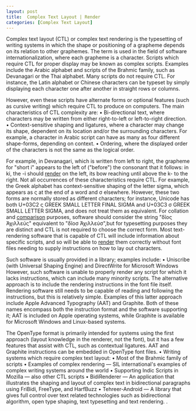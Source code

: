 ```yaml
---
layout: post
title:  Complex Text Layout | Render
categories: [Complex Text Layout]
---
```


Complex text layout (CTL) or complex text rendering is the typesetting of writing systems in which the shape or positioning of a grapheme depends on its relation to other graphemes. The term is used in the field of software internationalization, where each grapheme is a character. Scripts which require CTL for proper display may be known as complex scripts. Examples include the Arabic alphabet and scripts of the Brahmic family, such as Devanagari or the Thai alphabet. Many scripts do not require CTL. For instance, the Latin alphabet or Chinese characters can be typeset by simply displaying each character one after another in straight rows or columns.

However, even these scripts have alternate forms or optional features (such as cursive writing) which require CTL to produce on computers. The main characteristics of CTL complexity are: • Bi-directional text, where characters may be written from either right-to-left or left-to-right direction. • Context-sensitive shaping and ligatures, where a character may change its shape, dependent on its location and/or the surrounding characters. For example, a character in Arabic script can have as many as four different shape-forms, depending on context. • Ordering, where the displayed order of the characters is not the same as the logical order.

For example, in Devanagari, which is written from left to right, the grapheme for "short i" appears to the left of ("before") the consonant that it follows: in ki, the -i should [render](https://org1980.github.io/Adam-Render) on the left, its bow reaching until above the k- to the right. Not all occurrences of these characteristics require CTL. For example, the Greek alphabet has context-sensitive shaping of the letter sigma, which appears as ς at the end of a word and σ elsewhere. However, these two forms are normally stored as different characters; for instance, Unicode has both U+03C2 ς GREEK SMALL LETTER FINAL SIGMA and U+03C3 σ GREEK SMALL LETTER SIGMA, and does not treat them as equivalent. For collation and [comparison](https://org1979.github.io/Comparison-Of-Javascript-Charting-Libraries) purposes, software should consider the string "δῖος Ἀχιλλεύς" equivalent to "δῖοσ Ἀχιλλεύσ",but for typesetting purposes they are distinct and CTL is not required to choose the correct form. Most text-rendering software that is capable of CTL will include information about specific scripts, and so will be able to [render](https://org1980.github.io/Food-Render) them correctly without font files needing to supply instructions on how to lay out characters.

Such software is usually provided in a library; examples include: • Uniscribe (with Universal Shaping Engine) and DirectWrite for Microsoft Windows However, such software is unable to properly render any script for which it lacks instructions, which can include many minority scripts. The alternative approach is to include the rendering instructions in the font file itself. Rendering software still needs to be capable of reading and following the instructions, but this is relatively simple. Examples of this latter approach include Apple Advanced Typography (AAT) and Graphite. Both of these names encompass both the instruction format and the software supporting it; AAT is included on Apple operating systems, while Graphite is available for Microsoft Windows and Linux-based systems.

The OpenType format is primarily intended for systems using the first approach (layout knowledge in the renderer, not the font), but it has a few features that assist with CTL, such as contextual ligatures. AAT and Graphite instructions can be embedded in OpenType font files. • Writing systems which require complex text layout: • Most of the Brahmic family of scripts • Examples of complex rendering — SIL international's examples of complex writing systems around the world • Supporting Indic Scripts in Mozilla — also other CTL scripts • BidiRenderer — An application that illustrates the shaping and layout of complex text in bidirectional paragraphs using FriBidi, FreeType, and HarfBuzz • Tehreer-Android — A library that gives full control over text related technologies such as bidirectional algorithm, open type shaping, text typesetting and text rendering. .

